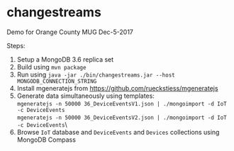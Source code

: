 # changestreams
Demo for Orange County MUG Dec-5-2017

Steps:
1. Setup a MongoDB 3.6 replica set
2. Build using `mvn package`
3. Run using `java -jar ./bin/changestreams.jar --host MONGODB_CONNECTION_STRING`
4. Install mgeneratejs from https://github.com/rueckstiess/mgeneratejs
5. Generate data simultaneously using templates:\
`mgeneratejs -n 50000 36_DeviceEventsV1.json | ./mongoimport -d IoT -c DeviceEvents`\
`mgeneratejs -n 50000 36_DeviceEventsV2.json | ./mongoimport -d IoT -c DeviceEvents`\
6. Browse `IoT` database and `DeviceEvents` and `Devices` collections using MongoDB Compass


